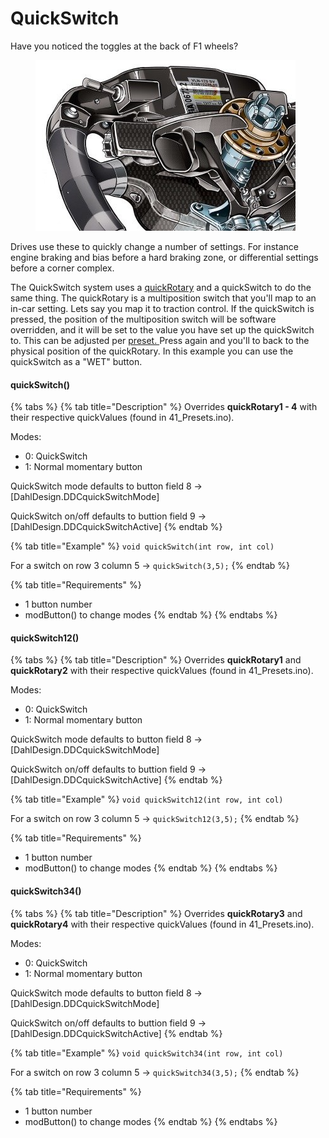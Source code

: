 # QuickSwitch

Have you noticed the toggles at the back of F1 wheels? &#x20;

<figure><img src="../../.gitbook/assets/image (1).png" alt=""><figcaption></figcaption></figure>

Drives use these to quickly change a number of settings. For instance engine braking and bias before a hard braking zone, or differential settings before a corner complex.&#x20;

The QuickSwitch system uses a [quickRotary](../rotary-switches/quickrotary.md) and a quickSwitch to do the same thing. The quickRotary is a multiposition switch that you'll map to an in-car setting. Lets say you map it to traction control. If the quickSwitch is pressed, the position of the multiposition switch will be software overridden, and it will be set to the value you have set up the quickSwitch to. This can be adjusted per [preset. ](../../4.-advanced-features/presets/)Press again and you'll to back to the physical position of the quickRotary. In this example you can use the quickSwitch as a "WET" button.&#x20;

#### quickSwitch()

{% tabs %}
{% tab title="Description" %}
Overrides **quickRotary1 - 4** with their respective quickValues (found in 41\_Presets.ino).&#x20;

Modes:

* 0: QuickSwitch
* 1: Normal momentary button

QuickSwitch mode defaults to button field 8 -> \[DahlDesign.DDCquickSwitchMode]

QuickSwitch on/off defaults to buttion field 9 -> \[DahlDesign.DDCquickSwitchActive]
{% endtab %}

{% tab title="Example" %}
`void quickSwitch(int row, int col)`

For a switch on row 3 column 5 -> `quickSwitch(3,5);`
{% endtab %}

{% tab title="Requirements" %}
* 1 button number
* modButton() to change modes
{% endtab %}
{% endtabs %}

#### quickSwitch12()

{% tabs %}
{% tab title="Description" %}
Overrides **quickRotary1** and **quickRotary2** with their respective quickValues (found in 41\_Presets.ino).&#x20;

Modes:

* 0: QuickSwitch
* 1: Normal momentary button

QuickSwitch mode defaults to button field 8 -> \[DahlDesign.DDCquickSwitchMode]

QuickSwitch on/off defaults to buttion field 9 -> \[DahlDesign.DDCquickSwitchActive]
{% endtab %}

{% tab title="Example" %}
`void quickSwitch12(int row, int col)`

For a switch on row 3 column 5 -> `quickSwitch12(3,5);`
{% endtab %}

{% tab title="Requirements" %}
* 1 button number
* modButton() to change modes
{% endtab %}
{% endtabs %}

#### quickSwitch34()

{% tabs %}
{% tab title="Description" %}
Overrides **quickRotary3** and **quickRotary4** with their respective quickValues (found in 41\_Presets.ino).&#x20;

Modes:

* 0: QuickSwitch
* 1: Normal momentary button

QuickSwitch mode defaults to button field 8 -> \[DahlDesign.DDCquickSwitchMode]

QuickSwitch on/off defaults to buttion field 9 -> \[DahlDesign.DDCquickSwitchActive]
{% endtab %}

{% tab title="Example" %}
`void quickSwitch34(int row, int col)`

For a switch on row 3 column 5 -> `quickSwitch34(3,5);`
{% endtab %}

{% tab title="Requirements" %}
* 1 button number
* modButton() to change modes
{% endtab %}
{% endtabs %}
